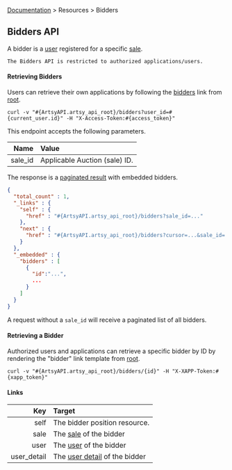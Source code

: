 [Documentation](/docs) &gt; Resources &gt; Bidders

## Bidders API

A bidder is a [user](/docs/users) registered for a specific [sale](/docs/sales).

``` alert[danger]
The Bidders API is restricted to authorized applications/users.
```

#### Retrieving Bidders

Users can retrieve their own applications by following the [bidders](#{ArtsyAPI.artsy_api_root}/bidders) link from [root](#{ArtsyAPI.artsy_api_root}).

```
curl -v "#{ArtsyAPI.artsy_api_root}/bidders?user_id=#{current_user.id}" -H "X-Access-Token:#{access_token}"
```

This endpoint accepts the following parameters.

Name       | Value                          |
----------:|:-------------------------------|
sale_id    | Applicable Auction (sale) ID.  |

The response is a [paginated result](/docs/pagination) with embedded bidders.

``` json
{
  "total_count" : 1,
  "_links" : {
    "self" : {
      "href" : "#{ArtsyAPI.artsy_api_root}/bidders?sale_id=..."
    },
    "next" : {
      "href" : "#{ArtsyAPI.artsy_api_root}/bidders?cursor=...&sale_id=..."
    }
  },
  "_embedded" : {
    "bidders" : [
      {
        "id":"...",
        ...
      }
    ]
  }
}
```

A request without a `sale_id` will receive a paginated list of all bidders.

#### Retrieving a Bidder

Authorized users and applications can retrieve a specific bidder by ID by rendering the "bidder" link template from [root](#{ArtsyAPI.artsy_api_root}).

```
curl -v "#{ArtsyAPI.artsy_api_root}/bidders/{id}" -H "X-XAPP-Token:#{xapp_token}"
```

#### Links

Key                              | Target                                                              |
--------------------------------:|:--------------------------------------------------------------------|
self                             | The bidder position resource.                                       |
sale                             | The [sale](/docs/sales) of the bidder                               |
user                             | The [user](/docs/users) of the bidder                               |
user_detail                      | The [user detail](/docs/user_details) of the bidder                 |

